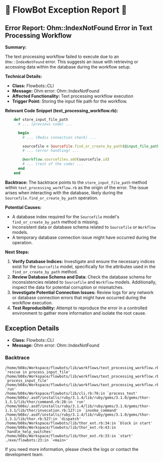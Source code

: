 # 🤖 FlowBot Exception Report 🤖


## Error Report: Ohm::IndexNotFound Error in Text Processing Workflow

**Summary:**

The text processing workflow failed to execute due to an `Ohm::IndexNotFound` error. This suggests an issue with retrieving or accessing data within the database during the workflow setup. 

**Technical Details:**

* **Class:** Flowbots::CLI
* **Message:** Ohm error: Ohm::IndexNotFound
* **Affected Functionality:** Text processing workflow execution
* **Trigger Point:** Storing the input file path for the workflow. 

**Relevant Code Snippet (text_processing_workflow.rb):**

```ruby
    def store_input_file_path
      # ... (previous code) ...

      begin
        # ... (Redis connection check) ...

        sourcefile = Sourcefile.find_or_create_by_path(@input_file_path, workflow_id: @workflow.id)
        # ... (error handling) ... 

        @workflow.sourcefiles.add(sourcefile.id) 
        # ... (rest of the code) ...
      end
    end
```

**Backtrace:** The backtrace points to the `store_input_file_path` method within `text_processing_workflow.rb` as the origin of the error. The issue arises when interacting with the database, likely during the `Sourcefile.find_or_create_by_path` operation. 

**Potential Causes:**

* A database index required for the `Sourcefile` model's `find_or_create_by_path` method is missing.
* Inconsistent data or database schema related to `Sourcefile` or `Workflow` models. 
* A temporary database connection issue might have occurred during the operation. 

**Next Steps:**

1. **Verify Database Indices:** Investigate and ensure the necessary indices exist for the `Sourcefile` model, specifically for the attributes used in the `find_or_create_by_path` method.
2. **Review Database Schema and Data:** Check the database schema for inconsistencies related to `Sourcefile` and `Workflow` models. Additionally, inspect the data for potential corruption or mismatches.
3. **Investigate Potential Connection Issues:** Review logs for any network or database connection errors that might have occurred during the workflow execution. 
4. **Test Reproducibility:** Attempt to reproduce the error in a controlled environment to gather more information and isolate the root cause. 



## Exception Details

- **Class:** Flowbots::CLI
- **Message:** Ohm error: Ohm::IndexNotFound

### Backtrace

```
/home/b08x/Workspace/flowbots/lib/workflows/text_processing_workflow.rb:72:in `rescue in process_input_file'
/home/b08x/Workspace/flowbots/lib/workflows/text_processing_workflow.rb:53:in `process_input_file'
/home/b08x/Workspace/flowbots/lib/workflows/text_processing_workflow.rb:19:in `run'
/home/b08x/Workspace/flowbots/lib/cli.rb:76:in `process_text'
/home/b08x/.asdf/installs/ruby/3.1.4/lib/ruby/gems/3.1.0/gems/thor-1.3.1/lib/thor/command.rb:28:in `run'
/home/b08x/.asdf/installs/ruby/3.1.4/lib/ruby/gems/3.1.0/gems/thor-1.3.1/lib/thor/invocation.rb:127:in `invoke_command'
/home/b08x/.asdf/installs/ruby/3.1.4/lib/ruby/gems/3.1.0/gems/thor-1.3.1/lib/thor.rb:527:in `dispatch'
/home/b08x/Workspace/flowbots/lib/thor_ext.rb:34:in `block in start'
/home/b08x/Workspace/flowbots/lib/thor_ext.rb:43:in `handle_help_switches'
/home/b08x/Workspace/flowbots/lib/thor_ext.rb:33:in `start'
./exe/flowbots:23:in `<main>'
```

If you need more information, please check the logs or contact the development team.
